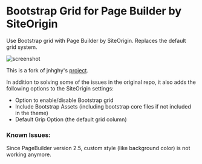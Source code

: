 # Bootstrap Grid for Page Builder by SiteOrigin

Use Bootstrap grid with Page Builder by SiteOrigin. Replaces the default grid system.

![screenshot](https://raw.githubusercontent.com/dolatabadi/siteorigin-bootstrap-grid/master/screenshots/screenshot-1.png)


This is a fork of jnhghy's [project](https://github.com/nego-solutions/Bootstrap-Grid-for-SiteOrigin-Panels).

In addition to solving some of the issues in the original repo, it also adds the following options to the SiteOrigin settings:
- Option to enable/disable Bootstrap grid
- Include Bootstrap Assets (including bootstrap core files if not included in the theme)
- Default Grip Option (the default grid column)

### Known Issues:
Since PageBuilder version 2.5, custom style (like background color) is not working anymore.
